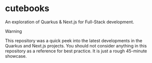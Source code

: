 # cutebooks
An exploration of Quarkus &amp; Next.js for Full-Stack development.
> [!WARNING]
This repository was a quick peek into the latest developments in the Quarkus and Next.js projects.
You should not consider anything in this repository as a reference for best practice. It is just a rough 45-minute showcase.

